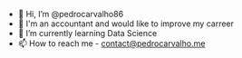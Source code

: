 - 👋 Hi, I’m @pedrocarvalho86
- 🌱 I'm an accountant and would like to improve my carreer
- 🌱 I’m currently learning Data Science
- 📫 How to reach me - contact@pedrocarvalho.me
